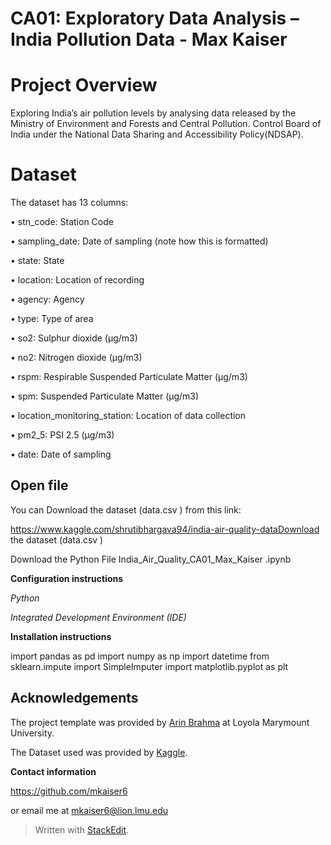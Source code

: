﻿

# CA01: Exploratory Data Analysis – India Pollution Data - Max Kaiser

# Project Overview 

Exploring India’s air pollution levels by analysing data released by the Ministry of Environment and Forests and Central Pollution. Control Board of India under the National Data Sharing and Accessibility Policy(NDSAP).

# Dataset 

The dataset has 13 columns: 

• stn_code: Station Code

• sampling_date: Date of sampling (note how this is formatted)

• state: State

• location: Location of recording

• agency: Agency

• type: Type of area

• so2: Sulphur dioxide (μg/m3)

• no2: Nitrogen dioxide (μg/m3)

• rspm: Respirable Suspended Particulate Matter (μg/m3)

• spm: Suspended Particulate Matter (μg/m3)

• location_monitoring_station: Location of data collection

• pm2_5: PSI 2.5 (μg/m3)

• date: Date of sampling


## Open file

You can Download the dataset (data.csv ) from this link:

https://www.kaggle.com/shrutibhargava94/india-air-quality-dataDownload the dataset (data.csv ) 

Download the Python File India_Air_Quality_CA01_Max_Kaiser .ipynb

**Configuration instructions**

*Python*

*Integrated Development Environment (IDE)*

**Installation instructions**

import pandas as pd 
import numpy as np
import datetime 
from sklearn.impute import SimpleImputer
import matplotlib.pyplot as plt


## Acknowledgements 

The project template was provided by  [Arin Brahma](https://github.com/ArinB)  at Loyola Marymount University.

The Dataset used was provided by  [Kaggle](https://www.kaggle.com/shrutibhargava94/india-air-quality-data).


**Contact information**

https://github.com/mkaiser6 

or email me at mkaiser6@lion.lmu.edu

> Written with [StackEdit](https://stackedit.io/).
